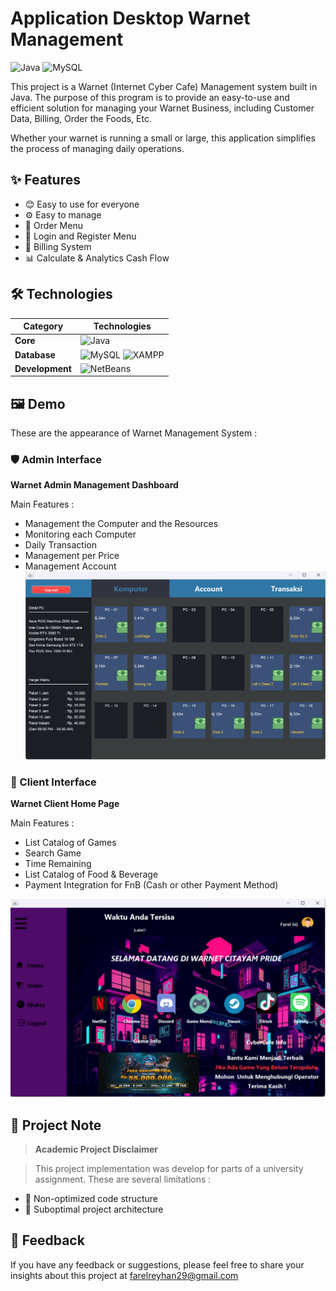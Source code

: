 # Application Desktop Warnet Management

![Java](https://img.shields.io/badge/Java-ED8B00?style=for-the-badge&logo=openjdk&logoColor=white) ![MySQL](https://img.shields.io/badge/MySQL-005C84?style=for-the-badge&logo=mysql&logoColor=white)

This project is a Warnet (Internet Cyber Cafe) Management system built in Java. The purpose of this program is to provide an easy-to-use and efficient solution for managing your Warnet Business, including Customer Data, Billing, Order the Foods, Etc.

Whether your warnet is running a small or large, this application simplifies the process of managing daily operations.

## ✨ Features

- 😊 Easy to use for everyone
- ⚙️ Easy to manage
- 🍔 Order Menu
- 🔑 Login and Register Menu
- 💸 Billing System
- 📊 Calculate & Analytics Cash Flow

## 🛠️ Technologies

| Category        | Technologies                                                                                                                                                    |
| --------------- | --------------------------------------------------------------------------------------------------------------------------------------------------------------- |
| **Core**        | ![Java](https://img.shields.io/badge/-Java-007396?logo=java&logoColor=white)                                                                                    |
| **Database**    | ![MySQL](https://img.shields.io/badge/-MySQL-4479A1?logo=mysql&logoColor=white) ![XAMPP](https://img.shields.io/badge/-XAMPP-FB7A24?logo=xampp&logoColor=white) |
| **Development** | ![NetBeans](https://img.shields.io/badge/-Apache_NetBeans-1B6AC6?logo=apachenetbeanside&logoColor=white)                                                        |

## 🖼️ Demo

These are the appearance of Warnet Management System :

### 🛡️ Admin Interface

**Warnet Admin Management Dashboard**

Main Features :

- Management the Computer and the Resources
- Monitoring each Computer
- Daily Transaction
- Management per Price
- Management Account
  ![Admin Page](screenshots/admin_page.png)

### 👥 Client Interface

**Warnet Client Home Page**

Main Features :

- List Catalog of Games
- Search Game
- Time Remaining
- List Catalog of Food & Beverage
- Payment Integration for FnB (Cash or other Payment Method)

![Home Page](screenshots/home_page.png)

## 🚧 Project Note

> **Academic Project Disclaimer**

> This project implementation was develop for parts of a university assignment. These are several limitations :

- 🧹 Non-optimized code structure
- 📂 Suboptimal project architecture

## 💌 Feedback

If you have any feedback or suggestions, please feel free to share your insights about this project at farelreyhan29@gmail.com
